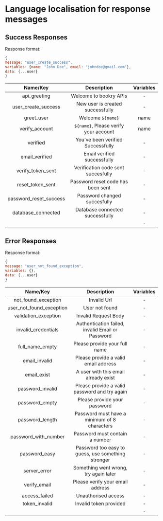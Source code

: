# Language localisation for response messages

## Success Responses
Response format: 
```javascript
{
message: "user_create_success",  
variables: {name: "John Doe", email: "johndoe@gmail.com"},
data: {...user}
}
```

| Name/Key        | Description           | Variables  |
| :-------------: |:-----------:| :-----:|
| api_greeting     | Welcome to bookry APIs | - |
| user_create_success     | New user is created successfully | - |
| greet_user | Welcome `${name}` | name |
| verify_account | `${name}`, Please verify your account | name |
| verified | You’ve been verified Successfully| - |
| email_verified | Email verified successfully | - |
| verify_token_sent | Verification code sent succesfully | - |
| reset_token_sent | Password reset code has been sent | - |
| password_reset_success | Password changed succesfully | - |
| database_connected | Database connected successfully | - |
|  |  | - |


## Error Responses
Response format: 
```javascript
{
message: "user_not_found_exception",  
variables: {},
data: {...user}
}
```

| Name/Key        | Description           | Variables  |
| :-------------: |:-----------:| :-----:|
| not_found_exception | Invalid Url | - |
| user_not_found_exception | User not found | - |
| validation_exception | Invalid Request Body | - |
| invalid_credentials | Authentication failed, invalid Email or Password | - |
| full_name_empty | Please provide your full name | - |
| email_invalid | Please provide a valid email address | - |
| email_exist | A user with this email already exist | - |
| password_invalid | Please provide a valid password and try again | - |
| password_empty | Please provide your password | - |
| password_length | Password must have a minimum of 8 characters  | - |
| password_with_number | Password must contain a number | - |
| password_easy | Password too easy to guess, use something stronger | - |
| server_error | Something went wrong, try again later | - |
| verify_email | Please verify your email address | - |
| access_failed | Unauthorised access | - |
| token_invalid | Invalid token provided | - |
|  |  | - |


